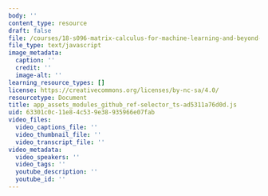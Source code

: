 ```yaml
---
body: ''
content_type: resource
draft: false
file: /courses/18-s096-matrix-calculus-for-machine-learning-and-beyond-january-iap-2022/app_assets_modules_github_ref-selector_ts-ad5311a76d0d.js
file_type: text/javascript
image_metadata:
  caption: ''
  credit: ''
  image-alt: ''
learning_resource_types: []
license: https://creativecommons.org/licenses/by-nc-sa/4.0/
resourcetype: Document
title: app_assets_modules_github_ref-selector_ts-ad5311a76d0d.js
uid: 63301c0c-11e8-4c53-9e38-935966e07fab
video_files:
  video_captions_file: ''
  video_thumbnail_file: ''
  video_transcript_file: ''
video_metadata:
  video_speakers: ''
  video_tags: ''
  youtube_description: ''
  youtube_id: ''
---
```

